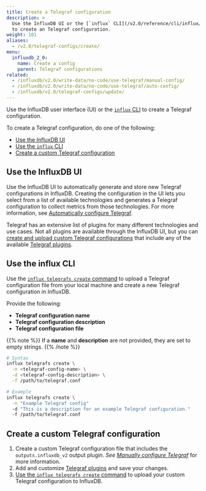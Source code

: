 ```yaml
---
title: Create a Telegraf configuration
description: >
  Use the InfluxDB UI or the [`influx` CLI](/v2.0/reference/cli/influx/)
  to create an Telegraf configuration.
weight: 101
aliases:
  - /v2.0/telegraf-configs/create/
menu:
  influxdb_2_0:
    name: Create a config
    parent: Telegraf configurations
related:
  - /influxdb/v2.0/write-data/no-code/use-telegraf/manual-config/
  - /influxdb/v2.0/write-data/no-code/use-telegraf/auto-config/
  - /influxdb/v2.0/telegraf-configs/update/
---
```


Use the InfluxDB user interface (UI) or the [`influx` CLI](/v2.0/reference/cli/influx/)
to create a Telegraf configuration.

To create a Telegraf configuration, do one of the following:

- [Use the InfluxDB UI](#use-the-influxdb-ui)
- [Use the `influx` CLI](#use-the-influx-cli)
- [Create a custom Telegraf configuration](#create-a-custom-telegraf-configuration)

## Use the InfluxDB UI
Use the InfluxDB UI to automatically generate and store new Telegraf configurations in InfluxDB.
Creating the configuration in the UI lets you select from a list of available technologies
and generates a Telegraf configuration to collect metrics from those technologies.
For more information, see [Automatically configure Telegraf](/v2.0/write-data/no-code/use-telegraf/auto-config/).

Telegraf has an extensive list of plugins for many different technologies and use cases.
Not all plugins are available through the InfluxDB UI, but you can
[create and upload custom Telegraf configurations](#create-custom-influxdb-telegraf-configuration)
that include any of the available [Telegraf plugins](/v2.0/reference/telegraf-plugins).

## Use the influx CLI
Use the [`influx telegrafs create` command](/v2.0/reference/cli/influx/telegrafs/create/)
to upload a Telegraf configuration file from your local machine and create a new Telegraf
configuration in InfluxDB.

Provide the following:

- **Telegraf configuration name**
- **Telegraf configuration description**
- **Telegraf configuration file**

{{% note %}}
If a **name** and **description** are not provided, they are set to empty strings.
{{% /note %}}

<!--  -->
```sh
# Syntax
influx telegrafs create \
  -n <telegraf-config-name> \
  -d <telegraf-config-description> \
  -f /path/to/telegraf.conf

# Example
influx telegrafs create \
  -n "Example Telegraf config"
  -d "This is a description for an example Telegraf configuration."
  -f /path/to/telegraf.conf
```

## Create a custom Telegraf configuration

1. Create a custom Telegraf configuration file that includes the `outputs.influxdb_v2`
   output plugin. _See [Manually configure Telegraf](/v2.0/write-data/no-code/use-telegraf/manual-config/)_
   for more information.
2. Add and customize [Telegraf plugins](/v2.0/reference/telegraf-plugins) and save your changes.
3. [Use the `influx telegrafs create` command](#use-the-influx-cli) to upload your
   custom Telegraf configuration to InfluxDB.
